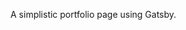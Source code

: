 [comment]: # (This is editablie content that will display under the heading.)

A simplistic portfolio page using Gatsby.